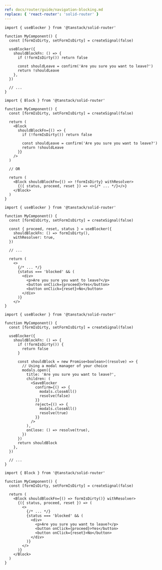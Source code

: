 ```yaml
---
ref: docs/router/guide/navigation-blocking.md
replace: { 'react-router': 'solid-router' }
---
```


[//]: # 'HookBasedBlockingExample'

```tsx
import { useBlocker } from '@tanstack/solid-router'

function MyComponent() {
  const [formIsDirty, setFormIsDirty] = createSignal(false)

  useBlocker({
    shouldBlockFn: () => {
      if (!formIsDirty()) return false

      const shouldLeave = confirm('Are you sure you want to leave?')
      return !shouldLeave
    },
  })

  // ...
}
```

[//]: # 'HookBasedBlockingExample'
[//]: # 'ComponentBasedBlockingExample'

```tsx
import { Block } from '@tanstack/solid-router'

function MyComponent() {
  const [formIsDirty, setFormIsDirty] = createSignal(false)

  return (
    <Block
      shouldBlockFn={() => {
        if (!formIsDirty()) return false

        const shouldLeave = confirm('Are you sure you want to leave?')
        return !shouldLeave
      }}
    />
  )

  // OR

  return (
    <Block shouldBlockFn={() => !formIsDirty} withResolver>
      {({ status, proceed, reset }) => <>{/* ... */}</>}
    </Block>
  )
}
```

[//]: # 'ComponentBasedBlockingExample'
[//]: # 'HookBasedCustomUIBlockingWithResolverExample'

```tsx
import { useBlocker } from '@tanstack/solid-router'

function MyComponent() {
  const [formIsDirty, setFormIsDirty] = createSignal(false)

  const { proceed, reset, status } = useBlocker({
    shouldBlockFn: () => formIsDirty(),
    withResolver: true,
  })

  // ...

  return (
    <>
      {/* ... */}
      {status === 'blocked' && (
        <div>
          <p>Are you sure you want to leave?</p>
          <button onClick={proceed}>Yes</button>
          <button onClick={reset}>No</button>
        </div>
      )}
    </>
}
```

[//]: # 'HookBasedCustomUIBlockingWithResolverExample'
[//]: # 'HookBasedCustomUIBlockingWithoutResolverExample'

```tsx
import { useBlocker } from '@tanstack/solid-router'

function MyComponent() {
  const [formIsDirty, setFormIsDirty] = createSignal(false)

  useBlocker({
    shouldBlockFn: () => {
      if (!formIsDirty()) {
        return false
      }

      const shouldBlock = new Promise<boolean>((resolve) => {
        // Using a modal manager of your choice
        modals.open({
          title: 'Are you sure you want to leave?',
          children: (
            <SaveBlocker
              confirm={() => {
                modals.closeAll()
                resolve(false)
              }}
              reject={() => {
                modals.closeAll()
                resolve(true)
              }}
            />
          ),
          onClose: () => resolve(true),
        })
      })
      return shouldBlock
    },
  })

  // ...
}
```

[//]: # 'HookBasedCustomUIBlockingWithoutResolverExample'
[//]: # 'ComponentBasedCustomUIBlockingExample'

```tsx
import { Block } from '@tanstack/solid-router'

function MyComponent() {
  const [formIsDirty, setFormIsDirty] = createSignal(false)

  return (
    <Block shouldBlockFn={() => formIsDirty()} withResolver>
      {({ status, proceed, reset }) => (
        <>
          {/* ... */}
          {status === 'blocked' && (
            <div>
              <p>Are you sure you want to leave?</p>
              <button onClick={proceed}>Yes</button>
              <button onClick={reset}>No</button>
            </div>
          )}
        </>
      )}
    </Block>
  )
}
```

[//]: # 'ComponentBasedCustomUIBlockingExample'

